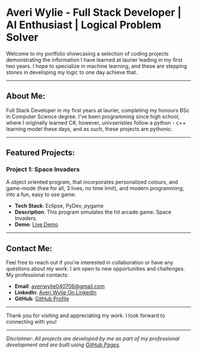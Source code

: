 # Averi Wylie - Full Stack Developer | AI Enthusiast | Logical Problem Solver

Welcome to my portfolio showcasing a selection of coding projects demonstrating the information I have learned at laurier leading in my first two years. I hope to specialize in machine learning, and these are stepping stones in developing my logic to one day achieve that.

---

## About Me:

Full Stack Developer in my first years at laurier, completing my honours BSc in Computer Science degree. I've been programming since high school, where I originally learned C#, however, univseristies follow a python - c++ learning model these days, and as such, these projects are pythonic. 

---

## Featured Projects:

### Project 1: Space Invaders
A object oriented program, that incorporates personalized colours, and game-mode (free for all, 3 lives, no time limit), and modern programming; into a fun, easy to use game. 

 
- **Tech Stack**: Eclipse, PyDev, pygame
- **Description**: This program simulates the hit arcade game: Space Invaders.
- **Demo**: [Live Demo]([https://yourprojectdemo.com](https://github.com/AveriWylie/Project-1---Space-Invaders/tree/main))

---

## Contact Me:

Feel free to reach out if you're interested in collaboration or have any questions about my work. I am open to new opportunities and challenges. My professional contacts: 

- **Email**: [averiwylie040706@gmail.com](mailto:averiwylie040706@gmail.com)
- **LinkedIn**: [Averi Wylie On LinkedIn]((https://www.linkedin.com/in/averi-wylie-64963a33a/))
- **GitHub**: [GitHub Profile]((https://github.com/AveriWylie))

---

Thank you for visiting and appreciating my work. I look forward to connecting with you!

---

*Disclaimer: All projects are developed by me as part of my professional development and are built using [GitHub Pages](https://pages.github.com/).*

